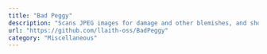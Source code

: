 ```yaml
---
title: "Bad Peggy"
description: "Scans JPEG images for damage and other blemishes, and shows the results and image instantly. It allows you to find such broken files quickly, inspect and then either delete or move them to a different location."
url: "https://github.com/llaith-oss/BadPeggy"
category: "Miscellaneous"
---
```

